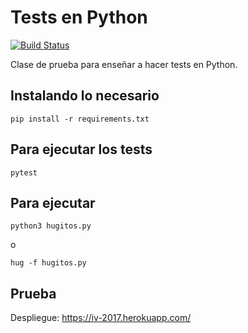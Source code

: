 # Tests en Python

[![Build Status](https://travis-ci.org/JJ/tests-python.svg?branch=master)](https://travis-ci.org/JJ/tests-python)

Clase de prueba para enseñar a hacer tests en Python. 

## Instalando lo necesario

    pip install -r requirements.txt

## Para ejecutar los tests 

	pytest
	
## Para ejecutar

	python3 hugitos.py

o

	hug -f hugitos.py

## Prueba

Despliegue: https://iv-2017.herokuapp.com/

